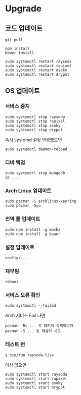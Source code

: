 # Upgrade

## 코드 업데이트

    git pull
    
    npm install
    bower install

    sudo systemctl restart raysoda
    sudo systemctl restart rapixel
    sudo systemctl restart osoky
    sudo systemctl restart drypot

## OS 업데이트

### 서비스 중지

    sudo systemctl stop raysoda
    sudo systemctl stop rapixel
    sudo systemctl stop osoky
    sudo systemctl stop drypot

혹시 systemd 설정 변경했으면

    sudo systemctl daemon-reload

### 디비 백업

    sudo systemctl stop mongodb
    cp ...

### Arch Linux 업데이트

    sudo pacman -S archlinux-keyring
    sudo pacman -Syu

### 전역 툴 업데이트

    sudo npm install -g mocha
    sudo npm install -g bower

### 설정 업데이트

    config/...

### 재부팅

    reboot

### 서비스 오류 확인

    sudo systemctl --failed

Arch 서비스 Fail 나면

    pacman -Rs ... 로 패키지 삭제했다가
    pacman -S ... 로 재설치 시도.

### 테스트 런

    $ bin/run raysoda-live

이상 없으면

    sudo systemctl start raysoda
    sudo systemctl start rapixel
    sudo systemctl start osoky
    sudo systemctl start drypot

